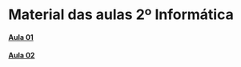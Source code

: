 # Material das aulas 2º Informática

#### [Aula 01](https://github.com/devmatheusguerra/2-info-2023/tree/main/PROG%20WEB/aula%2001 "Aula 01")

#### [Aula 02](https://github.com/devmatheusguerra/2-info-2023/tree/main/PROG%20WEB/aula%2002 "Aula 02")
